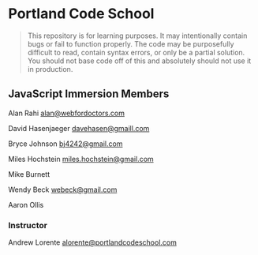 # Portland Code School

> This repository is for learning purposes. It may intentionally contain bugs or
fail to function properly. The code may be purposefully difficult to read,
contain syntax errors, or only be a partial solution. You should not base code
off of this and absolutely should not use it in production.

## JavaScript Immersion Members

Alan Rahi
alan@webfordoctors.com

David Hasenjaeger
davehasen@gmaill.com

Bryce Johnson
bj4242@gmail.com  

Miles Hochstein
miles.hochstein@gmail.com

Mike Burnett

Wendy Beck
webeck@gmail.com

Aaron Ollis

### Instructor

Andrew Lorente
alorente@portlandcodeschool.com




